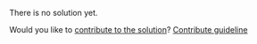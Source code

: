 
There is no solution yet.

Would you like to [contribute to the solution](https://github.com/BFEdev/BFE.dev-solutions/blob/main/typescript/implement-isemptytype-t_en.md)? [Contribute guideline](https://github.com/BFEdev/BFE.dev-solutions#how-to-contribute)
